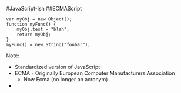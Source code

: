 #JavaScript-ish
##ECMAScript

```
var myObj = new Object();
function myFunc() {
    myObj.test = "blah";
    return myObj;
}
myFunc() = new String("foobar");
```

Note:
+ Standardized version of JavaScript
+ ECMA - Originally European Computer Manufacturers Association
    + Now Ecma (no longer an acronym)
+ 